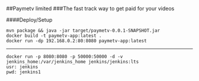 ##Paymetv limited
###The fast track way to get paid for your videos


####Deploy/Setup
````
mvn package && java -jar target/paymetv-0.0.1-SNAPSHOT.jar
docker build -t paymetv-app:latest .
docker run -dp 192.168.0.2:80:8080 paymetv-app:latest
````
----
````
docker run -p 8080:8080 -p 50000:50000 -d -v jenkins_home:/var/jenkins_home jenkins/jenkins:lts
usr: jenkins
pwd: jenkins1
````